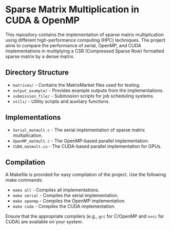 # Sparse Matrix Multiplication in CUDA & OpenMP

This repository contains the implementation of sparse matrix multiplication using different high-performance computing (HPC) techniques. The project aims to compare the performance of serial, OpenMP, and CUDA implementations in multiplying a CSR (Compressed Sparse Row) formatted sparse matrix by a dense matrix.

## Directory Structure

- `matrices/` - Contains the MatrixMarket files used for testing.
- `output_example/` - Provides example outputs from the implementations.
- `submission_file/` - Submission scripts for job scheduling systems.
- `utils/` - Utility scripts and auxiliary functions.

## Implementations

- `Serial_matmult.c` - The serial implementation of sparse matrix multiplication.
- `OpenMP_matmult.c` - The OpenMP-based parallel implementation.
- `CUDA_matmult.cu` - The CUDA-based parallel implementation for GPUs.

## Compilation

A Makefile is provided for easy compilation of the project. Use the following make commands:

- `make all` - Compiles all implementations.
- `make serial` - Compiles the serial implementation.
- `make openmp` - Compiles the OpenMP implementation.
- `make cuda` - Compiles the CUDA implementation.

Ensure that the appropriate compilers (e.g., `gcc` for C/OpenMP and `nvcc` for CUDA) are available on your system.
